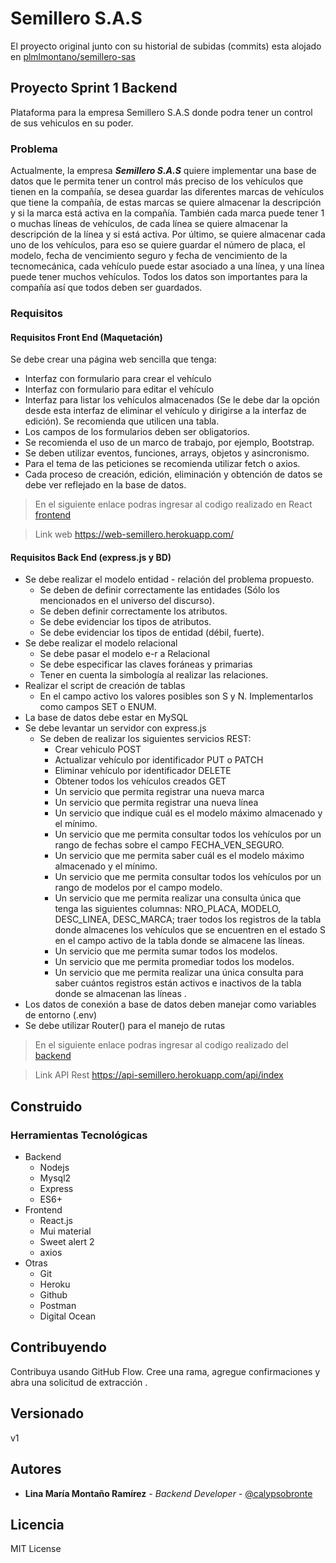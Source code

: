 # Semillero S.A.S

El proyecto original junto con su historial de subidas (commits) esta alojado en [plmlmontano/semillero-sas]
## Proyecto Sprint 1 Backend
Plataforma para la empresa Semillero S.A.S donde podra tener un control de sus vehiculos en su poder.

### Problema
Actualmente, la empresa ***Semillero S.A.S*** quiere implementar una base de datos que le permita tener un control más preciso de los vehículos que tienen en la compañía, se desea guardar las diferentes marcas de vehículos que tiene la compañía, de estas marcas se quiere almacenar la descripción y si la marca está activa en la compañía. También cada marca puede tener 1 o muchas líneas de vehículos, de cada línea se quiere almacenar la descripción de la línea y si está activa. Por último, se quiere almacenar cada uno de los vehículos, para eso se quiere guardar el número de placa, el modelo, fecha de vencimiento seguro y fecha de vencimiento de la tecnomecánica, cada vehículo puede estar asociado a una línea, y una línea puede tener muchos vehículos. Todos los datos son importantes para la compañía así que todos deben ser guardados. 

### Requisitos 

#### Requisitos Front End (Maquetación)
Se debe crear una página web sencilla que tenga:
- Interfaz con formulario para crear el vehículo
- Interfaz con formulario para editar el vehículo
- Interfaz para listar los vehículos almacenados (Se le debe dar la opción desde esta interfaz de eliminar el vehículo y dirigirse a la interfaz de edición). Se recomienda que utilicen una tabla. 
- Los campos de los formularios deben ser obligatorios. 
- Se recomienda el uso de un marco de trabajo, por ejemplo, Bootstrap. 
- Se deben utilizar eventos, funciones, arrays, objetos y asincronismo. 
- Para el tema de las peticiones se recomienda utilizar fetch o axios. 
- Cada proceso de creación, edición, eliminación y obtención de datos se debe ver reflejado en la base de datos.

> En el siguiente enlace podras ingresar al codigo realizado en React [frontend]

> Link web https://web-semillero.herokuapp.com/
#### Requisitos Back End (express.js y BD)
- Se debe realizar el modelo entidad - relación del problema propuesto. 
    - Se deben de definir correctamente las entidades (Sólo los mencionados en el universo del discurso).
    - Se deben definir correctamente los atributos. 
    - Se debe evidenciar los tipos de atributos. 
    - Se debe evidenciar los tipos de entidad (débil, fuerte).
- Se debe realizar el modelo relacional
    - Se debe pasar el modelo e-r a Relacional
    - Se debe especificar las claves foráneas y primarias 
    - Tener en cuenta la simbología al realizar las relaciones.
- Realizar el script de creación de tablas
    - En el campo activo los valores posibles son S y N. Implementarlos como campos SET o ENUM.
- La base de datos debe estar en MySQL
- Se debe levantar un servidor con express.js
    - Se deben de realizar los siguientes servicios REST:
         - Crear vehiculo POST
        - Actualizar vehículo por identificador PUT o PATCH
        - Eliminar vehículo por identificador DELETE
        - Obtener todos los vehículos creados GET 
        - Un servicio que permita registrar una nueva marca
        - Un servicio que permita registrar una nueva línea
        - Un servicio que indique cuál es el modelo máximo almacenado y el mínimo. 
        - Un servicio que me permita consultar todos los vehículos por un rango de fechas sobre el campo FECHA_VEN_SEGURO.
        - Un servicio que me permita saber cuál es el modelo máximo almacenado y el mínimo.
        - Un servicio que me permita consultar todos los vehículos por un rango de modelos por el campo modelo.
        - Un servicio que me permita realizar una consulta única que tenga las siguientes columnas: NRO_PLACA, MODELO, DESC_LINEA, DESC_MARCA; traer todos los registros de la tabla donde almacenes los vehículos que se encuentren en el estado S en el campo activo de la tabla donde se almacene las líneas.
        - Un servicio que me permita sumar todos los modelos.
        - Un servicio que me permita promediar todos los modelos.
        - Un servicio que me permita realizar una única consulta para saber cuántos registros están activos e inactivos de la tabla donde se almacenan las líneas .
- Los datos de conexión a base de datos deben manejar como variables de entorno (.env)
- Se debe utilizar Router() para el manejo de rutas
> En el siguiente enlace podras ingresar al codigo realizado del [backend]

> Link API Rest https://api-semillero.herokuapp.com/api/index


## Construido
### Herramientas Tecnológicas
- Backend
  * Nodejs
  * Mysql2
  * Express
  * ES6+
- Frontend
  * React.js
  * Mui material
  * Sweet alert 2
  * axios
- Otras
  * Git
  * Heroku
  * Github
  * Postman
  * Digital Ocean

## Contribuyendo

Contribuya usando GitHub Flow. Cree una rama, agregue confirmaciones y abra una solicitud de extracción .

## Versionado
v1

## Autores
* **Lina María Montaño Ramírez** - *Backend Developer* - [@calypsobronte]


## Licencia
MIT License


[plmlmontano/semillero-sas]: https://github.com/plmlmontano/semillero-sas
[frontend]: frontend
[backend]: backend
[@calypsobronte]: https://github.com/calypsobronte